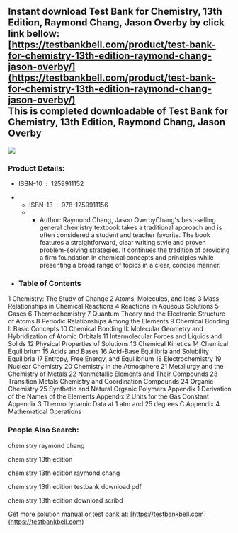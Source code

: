 Instant download **Test Bank for Chemistry, 13th Edition, Raymond Chang, Jason Overby** by click link bellow:  
[https://testbankbell.com/product/test-bank-for-chemistry-13th-edition-raymond-chang-jason-overby/](https://testbankbell.com/product/test-bank-for-chemistry-13th-edition-raymond-chang-jason-overby/)  
This is completed downloadable of Test Bank for Chemistry, 13th Edition, Raymond Chang, Jason Overby
----------------------------------------------------------------------------------------------------


![](https://testbankbell.com/wp-content/uploads/2023/05/9781259911156_TestBank.jpeg)
### Product Details:


* ISBN-10 ‏ : ‎ 1259911152
* * ISBN-13 ‏ : ‎ 978-1259911156
  * * Author: Raymond Chang, Jason OverbyChang's best-selling general chemistry textbook takes a traditional approach and is often considered a student and teacher favorite. The book features a straightforward, clear writing style and proven problem-solving strategies. It continues the tradition of providing a firm foundation in chemical concepts and principles while presenting a broad range of topics in a clear, concise manner.
   
* ### Table of Contents


1 Chemistry: The Study of Change
2 Atoms, Molecules, and Ions
3 Mass Relationships in Chemical Reactions
4 Reactions in Aqueous Solutions
5 Gases
6 Thermochemistry
7 Quantum Theory and the Electronic Structure of Atoms
8 Periodic Relationships Among the Elements
9 Chemical Bonding I: Basic Concepts
10 Chemical Bonding II: Molecular Geometry and Hybridization of Atomic Orbitals
11 Intermolecular Forces and Liquids and Solids
12 Physical Properties of Solutions
13 Chemical Kinetics
14 Chemical Equilibrium
15 Acids and Bases
16 Acid-Base Equilibria and Solubility Equilibria
17 Entropy, Free Energy, and Equilibrium
18 Electrochemistry
19 Nuclear Chemistry
20 Chemistry in the Atmosphere
21 Metallurgy and the Chemistry of Metals
22 Nonmetallic Elements and Their Compounds
23 Transition Metals Chemistry and Coordination Compounds
24 Organic Chemistry
25 Synthetic and Natural Organic Polymers
Appendix 1 Derivation of the Names of the Elements
Appendix 2 Units for the Gas Constant
Appendix 3 Thermodynamic Data at 1 atm and 25 degrees C
Appendix 4 Mathematical Operations



### People Also Search:


chemistry raymond chang

chemistry 13th edition

chemistry 13th edition raymond chang

chemistry 13th edition testbank download pdf

chemistry 13th edition download scribd


   Get more solution manual or test bank at: [https://testbankbell.com](https://testbankbell.com)

